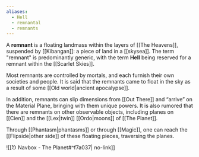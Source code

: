 ```yaml
---
aliases:
  - Hell
  - remnantal
  - remnants
---
```

A **remnant** is a floating landmass within the layers of [[The Heavens]], suspended by [[Kibangan]]: a piece of land in a [[skysea]]. The term "remnant" is predominantly generic, with the term **Hell** being reserved for a remnant within the [[Scarlet Skies]].

Most remnants are controlled by mortals, and each furnish their own societies and people. It is said that the remnants came to float in the sky as a result of some [[Old world|ancient apocalypse]].

In addition, remnants can slip dimensions from [[Out There]] and “arrive” on the Material Plane, bringing with them unique powers. It is also rumored that there are remnants on other observable objects, including planes on [[Cien]] and the [[Lex|twin]] [[Ordo|moons]] of [[The Planet]].

Through [[Phantasm|phantasms]] or through [[Magic]], one can reach the [[Flipside|other side]] of these floating pieces, traversing the planes.

![[⎋ Navbox - The Planet#^f7a037| no-link]]